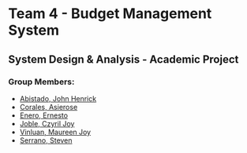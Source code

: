 <h1>Team 4 - Budget Management System</h1>
<h2>System Design & Analysis - Academic Project</h2>
<h3>Group Members:</h3>
<ul>
    <li><a href="https://github.com/JHAbistado">Abistado, John Henrick</a></li>
    <li><a href="https://github.com/Asier04">Corales, Asierose</li>
    <li><a href="https://github.com/ernieenero">Enero, Ernesto</a></li>
    <li><a href="https://github.com/CzyrillJoyJoble">Joble, Czyril Joy</li>
    <li><a href="https://github.com/">Vinluan, Maureen Joy</li>
    <li><a href="https://github.com/serrano1314">Serrano, Steven</a></li>
</ul>
